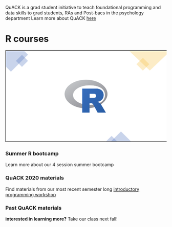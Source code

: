 



QuACK is a grad student initiative to teach foundational programming and data skills to grad students, RAs and Post-bacs in the psychology department
Learn more about QuACK [here](https://wvoorhies.github.io/sample_webpage/about/about)

# R courses
![image](Rlogo.png)


### Summer R bootcamp
Learn more about our 4 session summer bootcamp
### QuACK 2020 materials
Find materials from our most recent semester long [introductory programming workshop](https://wvoorhies.github.io/sample_webpage/QuACK2020/QuACK_2020)

### Past QuACK materials

**interested in learning more?** Take our class next fall!
